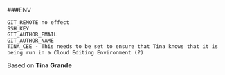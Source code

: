 ###ENV
```
GIT_REMOTE no effect
SSH_KEY
GIT_AUTHOR_EMAIL
GIT_AUTHOR_NAME
TINA_CEE - This needs to be set to ensure that Tina knows that it is being run in a Cloud Editing Environment (?)
```
Based on **Tina Grande** 